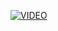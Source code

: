 [![VIDEO](https://exame.com/wp-content/uploads/2017/08/new-youtube-logo-840x402.jpg?quality=70&strip=info)](https://youtu.be/PMmHMBt0kxM)

